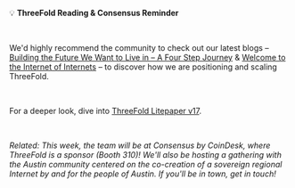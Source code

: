 💡 **ThreeFold Reading & Consensus Reminder**

<br/>

We'd highly recommend the community to check out our latest blogs – [Building the Future We Want to Live in – A Four Step Journey](https://threefold.io/blog/post/four_phases_of_threefold/) & [Welcome to the Internet of Internets](https://threefold.io/blog/post/internet_of_internets/) – to discover how we are positioning and scaling ThreeFold.

<br/>

For a deeper look, dive into [ThreeFold Litepaper v17](https://litepaper.threefold.me/).

<br/>

*Related: This week, the team will be at Consensus by CoinDesk, where ThreeFold is a sponsor (Booth 310)! We'll also be hosting a gathering with the Austin community centered on the co-creation of a sovereign regional Internet by and for the people of Austin. If you'll be in town, get in touch!*